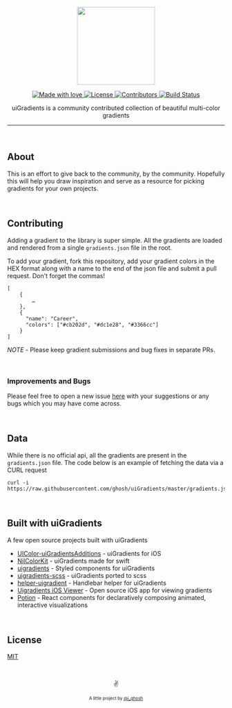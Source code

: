 <p align="center">
  <img src="https://www.dropbox.com/s/8e17cyl1xlg74e5/logo.svg?raw=1" width="180px">
</p>

<p align="center">
  <a href="#">
    <img src="https://img.shields.io/badge/made%20with-love-E760A4.svg" alt="Made with love">
  </a>
  <a href="https://opensource.org/licenses/MIT" target="_blank">
    <img src="https://img.shields.io/badge/license-MIT-green.svg" alt="License">
  </a>
  <a href="https://github.com/ghosh/uiGradients/graphs/contributors" target="_blank">
    <img src="https://img.shields.io/github/contributors/ghosh/uigradients.svg" alt="Contributors">
  </a>
  <a href="https://api.travis-ci.org/ghosh/uiGradients" target="_blank">
    <img src="https://api.travis-ci.org/ghosh/uiGradients.svg" alt="Build Status">
  </a>
</p>

<p align="center">
uiGradients is a community contributed collection of beautiful multi-color gradients
</p>

---

&nbsp;

## About
This is an effort to give back to the community, by the community. Hopefully this will help you draw inspiration and serve as a resource for picking gradients for your own projects.

&nbsp;

## Contributing
Adding a gradient to the library is super simple. All the gradients are loaded and rendered from a single `gradients.json` file in the root.

To add your gradient, fork this repository, add your gradient colors in the HEX format along with a name to the end of the json file and submit a pull request. Don't forget the commas!

```
[
    {
        …
    },
    {
      "name": "Career",
      "colors": ["#cb202d", "#dc1e28", "#3366cc"]
    }
]
```

*NOTE* - Please keep gradient submissions and bug fixes in separate PRs.

&nbsp;

### Improvements and Bugs
Please feel free to open a new issue [here](https://github.com/Ghosh/uiGradients/issues) with your suggestions or any bugs which you may have come across.

&nbsp;

## Data
While there is no official api, all the gradients are present in the `gradients.json` file. The code below is an example of fetching the data via a CURL request
```
curl -i https://raw.githubusercontent.com/ghosh/uiGradients/master/gradients.json
```

&nbsp;

## Built with uiGradients
A few open source projects built with uiGradients
- [UIColor-uiGradientsAdditions](https://github.com/kaiinui/UIColor-uiGradientsAdditions) - uiGradients for iOS
- [NilColorKit](https://github.com/NilStack/NilColorKit) - uiGradients made for swift
- [uigradients](https://github.com/JSBros/uigradients) - Styled components for uiGradients
- [uigradients-scss](https://github.com/subinsebastian/uigradients-scss) - uiGradients ported to scss
- [helper-uigradient](https://github.com/helpers/helper-uigradient) - Handlebar helper for uiGradients
- [Uigradients iOS Viewer](https://github.com/thexande/uiGradients-Viewer-iOS) - Open source iOS app for viewing gradients
- [Potion](http://numberpicture.com/build) - React components for declaratively composing animated, interactive visualizations

&nbsp;

## License

[MIT](https://github.com/ghosh/uiGradients/blob/master/LICENSE.md)

&nbsp;

<p align="center">✌️</p>
<p align="center">
<sub><sup>A little project by <a href="https://twitter.com/_ighosh">@i_ghosh</a></sup></sub>
</p>
